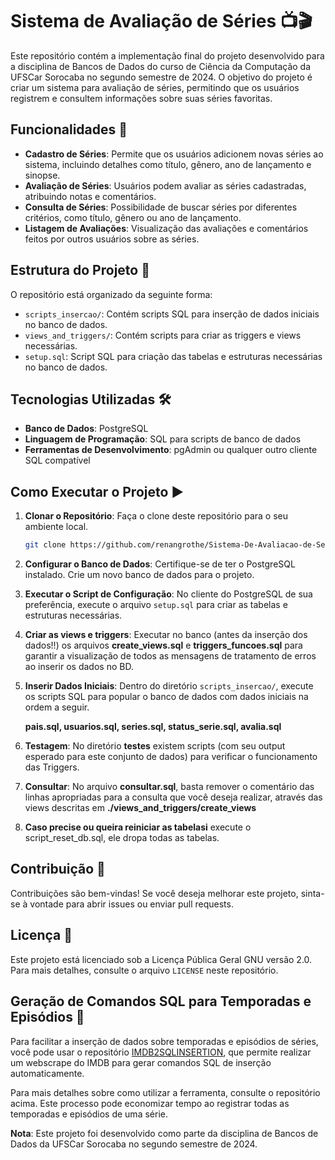 # Sistema de Avaliação de Séries 📺🎬

Este repositório contém a implementação final do projeto desenvolvido para a disciplina de Bancos de Dados do curso de Ciência da Computação da UFSCar Sorocaba no segundo semestre de 2024. O objetivo do projeto é criar um sistema para avaliação de séries, permitindo que os usuários registrem e consultem informações sobre suas séries favoritas.

## Funcionalidades 🌟

- **Cadastro de Séries**: Permite que os usuários adicionem novas séries ao sistema, incluindo detalhes como título, gênero, ano de lançamento e sinopse.
- **Avaliação de Séries**: Usuários podem avaliar as séries cadastradas, atribuindo notas e comentários.
- **Consulta de Séries**: Possibilidade de buscar séries por diferentes critérios, como título, gênero ou ano de lançamento.
- **Listagem de Avaliações**: Visualização das avaliações e comentários feitos por outros usuários sobre as séries.

## Estrutura do Projeto 📂

O repositório está organizado da seguinte forma:

- `scripts_insercao/`: Contém scripts SQL para inserção de dados iniciais no banco de dados.
- `views_and_triggers/`: Contém scripts para criar as triggers e views necessárias.
- `setup.sql`: Script SQL para criação das tabelas e estruturas necessárias no banco de dados.

## Tecnologias Utilizadas 🛠️

- **Banco de Dados**: PostgreSQL
- **Linguagem de Programação**: SQL para scripts de banco de dados
- **Ferramentas de Desenvolvimento**: pgAdmin ou qualquer outro cliente SQL compatível

## Como Executar o Projeto ▶️

1. **Clonar o Repositório**: Faça o clone deste repositório para o seu ambiente local.

   ```bash
   git clone https://github.com/renangrothe/Sistema-De-Avaliacao-de-Series.git
   ```

2. **Configurar o Banco de Dados**: Certifique-se de ter o PostgreSQL instalado. Crie um novo banco de dados para o projeto.

3. **Executar o Script de Configuração**: No cliente do PostgreSQL de sua preferência, execute o arquivo `setup.sql` para criar as tabelas e estruturas necessárias.

4. **Criar as views e triggers**: Executar no banco (antes da inserção dos dados!!) os arquivos **create_views.sql** e **triggers_funcoes.sql** para garantir a visualização de todos as mensagens de tratamento de erros ao inserir os dados no BD.

5. **Inserir Dados Iniciais**: Dentro do diretório `scripts_insercao/`, execute os scripts SQL para popular o banco de dados com dados iniciais na ordem a seguir.

   **pais.sql, usuarios.sql, series.sql, status_serie.sql, avalia.sql**

6. **Testagem**: No diretório **testes** existem scripts (com seu output esperado para este conjunto de dados) para verificar o funcionamento das Triggers. 

7. **Consultar**: No arquivo **consultar.sql**, basta remover o comentário das linhas apropriadas para a consulta que você deseja realizar, através das views descritas em **./views_and_triggers/create_views**

8. **Caso precise ou queira reiniciar as tabelasi** execute o script_reset_db.sql, ele dropa todas as tabelas.

## Contribuição 🤝

Contribuições são bem-vindas! Se você deseja melhorar este projeto, sinta-se à vontade para abrir issues ou enviar pull requests.

## Licença 📄

Este projeto está licenciado sob a Licença Pública Geral GNU versão 2.0. Para mais detalhes, consulte o arquivo `LICENSE` neste repositório.

## Geração de Comandos SQL para Temporadas e Episódios 🎥

Para facilitar a inserção de dados sobre temporadas e episódios de séries, você pode usar o repositório [IMDB2SQLINSERTION](https://github.com/renangrothe/IMDB2SQLINSERTION), que permite realizar um webscrape do IMDB para gerar comandos SQL de inserção automaticamente.

Para mais detalhes sobre como utilizar a ferramenta, consulte o repositório acima. Este processo pode economizar tempo ao registrar todas as temporadas e episódios de uma série.

**Nota**: Este projeto foi desenvolvido como parte da disciplina de Bancos de Dados da UFSCar Sorocaba no segundo semestre de 2024.

